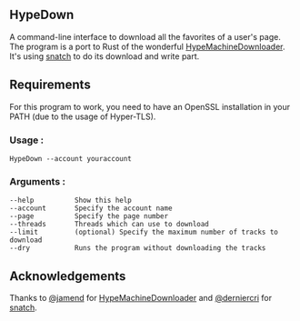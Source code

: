 ## HypeDown

A command-line interface to download all the favorites of a user's page. The program is a port to Rust of the wonderful [HypeMachineDownloader](https://github.com/jamend/HypeMachineDownloader.git).
It's using [snatch](https://github.com/derniercri/snatch.git) to do its download and write part.

## Requirements

For this program to work, you need to have an OpenSSL installation in your PATH (due to the usage of Hyper-TLS).

### Usage :
`HypeDown --account youraccount`
### Arguments :
```
--help          Show this help
--account       Specify the account name
--page          Specify the page number
--threads       Threads which can use to download
--limit         (optional) Specify the maximum number of tracks to download
--dry           Runs the program without downloading the tracks
```

## Acknowledgements

Thanks to [@jamend](https://github.com/jamend) for [HypeMachineDownloader](https://github.com/jamend/HypeMachineDownloader.git) and  [@derniercri](https://github.com/derniercri) for [snatch](https://github.com/derniercri/snatch.git).
